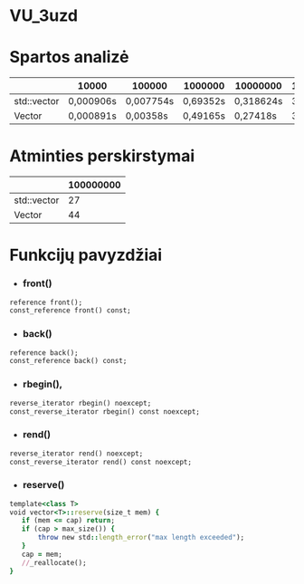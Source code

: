 # VU_3uzd
# Spartos analizė
|  | 10000 | 100000 | 1000000 | 10000000 | 100000000 |
| --- | --- | --- | --- | --- | ---|
| std::vector | 0,000906s | 0,007754s | 0,69352s | 0,318624s | 3,54173s |
| Vector | 0,000891s | 0,00358s | 0,49165s | 0,27418s | 3,02941s |

# Atminties perskirstymai
|  | 100000000 |
| --- | --- |
| std::vector | 27 | 
| Vector | 44 |

# Funkcijų pavyzdžiai
- ### front()
```ruby
reference front();
const_reference front() const;
```
- ### back()
```ruby
reference back();
const_reference back() const;
```
- ### rbegin(),
```ruby 
reverse_iterator rbegin() noexcept;
const_reverse_iterator rbegin() const noexcept;
```
- ### rend()
```ruby
reverse_iterator rend() noexcept;
const_reverse_iterator rend() const noexcept;
```
- ### reserve()
 ```ruby
template<class T>
void vector<T>::reserve(size_t mem) {
	if (mem <= cap) return;
	if (cap > max_size()) {
		throw new std::length_error("max length exceeded");
	}
	cap = mem;
	//_reallocate();
}
```
